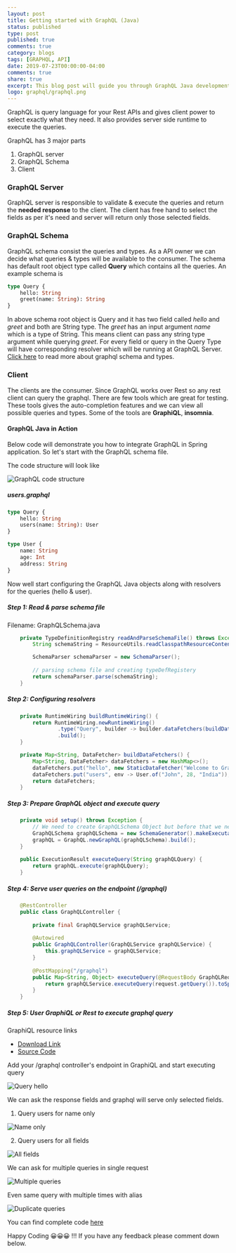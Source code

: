 ```yaml
---
layout: post
title: Getting started with GraphQL (Java)
status: published
type: post
published: true
comments: true
category: blogs
tags: [GRAPHQL, API]
date: 2019-07-23T00:00:00-04:00
comments: true
share: true
excerpt: This blog post will guide you through GraphQL Java development
logo: graphql/graphql.png
---
```


GraphQL is query language for your Rest APIs and gives client power to select exactly what they need. It also provides server side runtime to execute the queries.

GraphQL has 3 major parts
1. GraphQL server
2. GraphQL Schema
3. Client

### GraphQL Server
GraphQL server is responsible to validate & execute the queries and return the __needed response__ to the client. The client has free hand to select the fields as per it's need and server will return only those selected fields.  

### GraphQL Schema
GraphQL schema consist the queries and types. As a API owner we can decide what queries & types will be available to the consumer. The schema has default root object type called __Query__ which contains all the queries.
An example schema is

```graphql
type Query {
    hello: String
    greet(name: String): String
}
```
In above schema root object is Query and it has two field called *hello* and *greet* and both are String type. The *greet* has an input argument *name* which is a type of String. This means client can pass any string type argument while querying *greet*.
For every field or query in the Query Type will have corresponding resolver which will be running at GraphQL Server. [Click here](https://graphql.org/learn/schema/) to read more about graphql schema and types.
 
### Client
The clients are the consumer. Since GraphQL works over Rest so any rest client can query the graphql. There are few tools which are great for testing. These tools gives the auto-completion features and we can view all possible queries and types.
Some of the tools are __GraphiQL__, __insomnia__. 

#### GraphQL Java in Action
Below code will demonstrate you how to integrate GraphQL in Spring application. So let's start with the GraphQL schema file. 

The code structure will look like

![GraphQL code structure](/images/graphql/graphql-code-structure.png)

##### users.graphql

```graphql
type Query {
    hello: String
    users(name: String): User
}

type User {
    name: String
    age: Int
    address: String
}
```
Now well start configuring the GraphQL Java objects along with resolvers for the queries (hello & user).

##### Step 1: Read & parse schema file

Filename: GraphQLSchema.java
```java
    private TypeDefinitionRegistry readAndParseSchemaFile() throws Exception {
        String schemaString = ResourceUtils.readClasspathResourceContent("users.graphql");

        SchemaParser schemaParser = new SchemaParser();
        
        // parsing schema file and creating typeDefRegistery
        return schemaParser.parse(schemaString);
    }
```

##### Step 2: Configuring resolvers

```java
    private RuntimeWiring buildRuntimeWiring() {
        return RuntimeWiring.newRuntimeWiring()
                .type("Query", builder -> builder.dataFetchers(buildDataFetchers()))
                .build();
    }

    private Map<String, DataFetcher> buildDataFetchers() {
        Map<String, DataFetcher> dataFetchers = new HashMap<>();
        dataFetchers.put("hello", new StaticDataFetcher("Welcome to GraphQL world."));
        dataFetchers.put("users", env -> User.of("John", 28, "India"));
        return dataFetchers;
    }
```

##### Step 3: Prepare GraphQL object and execute query

```java
    private void setup() throws Exception {
        // We need to create GraphQLSchema Object but before that we need to configure resolvers 
        GraphQLSchema graphQLSchema = new SchemaGenerator().makeExecutableSchema(readAndParseSchemaFile(), buildRuntimeWiring());
        graphQL = GraphQL.newGraphQL(graphQLSchema).build();
    }
    
    public ExecutionResult executeQuery(String graphQLQuery) {
        return graphQL.execute(graphQLQuery);
    }
``` 

##### Step 4: Serve user queries on the endpoint (/graphql)


```java
    @RestController
    public class GraphQLController {
    
        private final GraphQLService graphQLService;
    
        @Autowired
        public GraphQLController(GraphQLService graphQLService) {
            this.graphQLService = graphQLService;
        }
    
        @PostMapping("/graphql")
        public Map<String, Object> executeQuery(@RequestBody GraphQLRequest request) {
            return graphQLService.executeQuery(request.getQuery()).toSpecification();
        }
    }
```

##### Step 5: User GraphiQL or Rest to execute graphql query 
GraphiQL resource links 
* [Download Link](https://github.com/graphql/graphiql)
* [Source Code](https://github.com/graphql/graphiql)

Add your /graphql controller's endpoint in GraphiQL and start executing query

![Query hello](/images/graphql/gqlq1.png)

We can ask the response fields and graphql will serve only selected fields.
1. Query users for name only

![Name only](/images/graphql/gqlq2.png)

2. Query users for all fields

![All fields](/images/graphql/gqlq3.png)

We can ask for multiple queries in single request

![Multiple queries](/images/graphql/gqlq4.png)

Even same query with multiple times with alias

![Duplicate queries](/images/graphql/gqlq5.png)

You can find complete code [here](https://github.com/jeetmp3/tutorials/tree/master/graphql-java-intro)

Happy Coding 😀😀😀 !!! If you have any feedback please comment down below.
